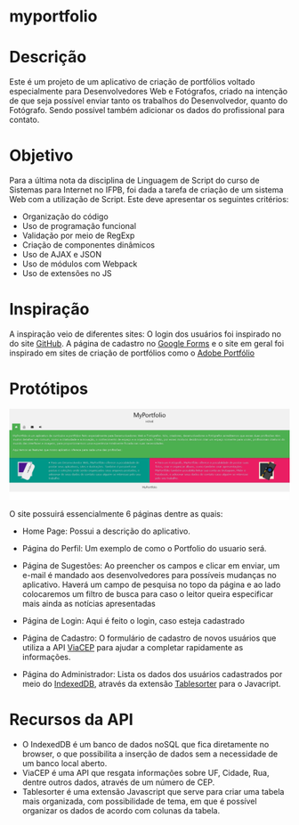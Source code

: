 ﻿# myportfolio

# Descrição

Este é um projeto de um aplicativo de criação de portfólios voltado especialmente para Desenvolvedores Web e Fotógrafos, criado na intenção de que seja possível enviar tanto os trabalhos do Desenvolvedor, quanto do Fotógrafo. Sendo possível também adicionar os dados do profissional para contato.
 
# Objetivo

Para a última nota da disciplina de Linguagem de Script do curso de Sistemas para Internet no IFPB, foi dada a tarefa de criação de um sistema Web com a utilização de Script. Este deve apresentar os seguintes critérios:

* Organização do código
* Uso de programação funcional
* Validação por meio de RegExp
* Criação de componentes dinâmicos
* Uso de AJAX e JSON
* Uso de módulos com Webpack
* Uso de extensões no JS

# Inspiração

A inspiração veio de diferentes sites: O login dos usuários foi inspirado no do site [GitHub][github]. A página de cadastro no [Google Forms][gforms] e o site em geral foi inspirado em sites de criação de portfólios como o [Adobe Portfólio][adobeport]

# Protótipos

![print1][foto1]

O site possuirá essencialmente 6 páginas dentre as quais:

* Home Page: Possui a descrição do aplicativo.

* Página do Perfil: Um exemplo de como o Portfolio do usuario será.

* Página de Sugestões: Ao preencher os campos e clicar em enviar, um e-mail é mandado aos desenvolvedores para possíveis mudanças no aplicativo. 
Haverá um campo de pesquisa no topo da página e ao lado colocaremos um filtro de busca para caso o leitor queira especificar mais ainda as notícias apresentadas

* Página de Login: Aqui é feito o login, caso esteja cadastrado

* Página de Cadastro: O formulário de cadastro de novos usuários que utiliza a API [ViaCEP][viacep] para ajudar a completar rapidamente as informações.

* Página do Administrador: Lista os dados dos usuários cadastrados por meio do [IndexedDB][indexeddb], através da extensão [Tablesorter](http://tablesorter.com/docs/) para o Javacript.


# Recursos da API  

* O IndexedDB é um banco de dados noSQL que fica diretamente no browser, o que possibilita a inserção de dados sem a necessidade de um banco local aberto.
* ViaCEP é uma API que resgata informações sobre UF, Cidade, Rua, dentre outros dados, através de um número de CEP.
* Tablesorter é uma extensão Javascript que serve para criar uma tabela mais organizada, com possibilidade de tema, em que é possível organizar os dados de acordo com colunas da tabela.

[//]: # (These are reference links used in the body of this note and get stripped out when the markdown processor does its job. There is no need to format nicely because it shouldn't be seen. Thanks SO - http://stackoverflow.com/questions/4823468/store-comments-in-markdown-syntax)

   [adobeport]: <https://www.myportfolio.com/>
   [gforms]: <https://docs.google.com/forms/>
   [github]: <https://github.com/>
   [foto1]: <Prototipo01.jpg>
   [viacep]: <https://viacep.com.br/>
   [indexeddb]: <https://developer.mozilla.org/pt-BR/docs/IndexedDB/>
   
   
